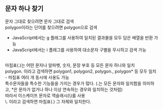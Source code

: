 ## 문자 하나 찾기
문자 그대로 찾으려면 문자 그대로 검색</br>
polygon이라는 단어를 찾으려면 polygon으로 검색</br>
- JavaScript에서는 g 플래그를 사용하여 일치된 결과물을 모두 담은 배열을 반환 가능
- JavaScript에서는 i 플래그를 사용하여 대소문자 구별을 무시하고 검색 가능
</br>
마침표(.)는 어떤 문자나 알파벳, 숫자, 문장 부호 등 모든 문자 하나와 일치</br>
polygon. 이라고 검색하면 polygon1, polygon2, polygon., polygon* 등 모두 일치</br>
- 마침표 여러 개 동시에 사용도 가능

</br>
특수문자들을 특수한 기능들을 가지는 경우가 많다. (.는 모든 문자와 일치함을 의미하고, *은 문자가 없거나 하나 이상 연속하는 경우와 일치하는 것처럼)</br>
따라서 이스케이프 문자로 역슬래시(\)를 사용</br>
\. 이라고 검색하면 마침표(.) 그 자체와 일치한다.</br>
